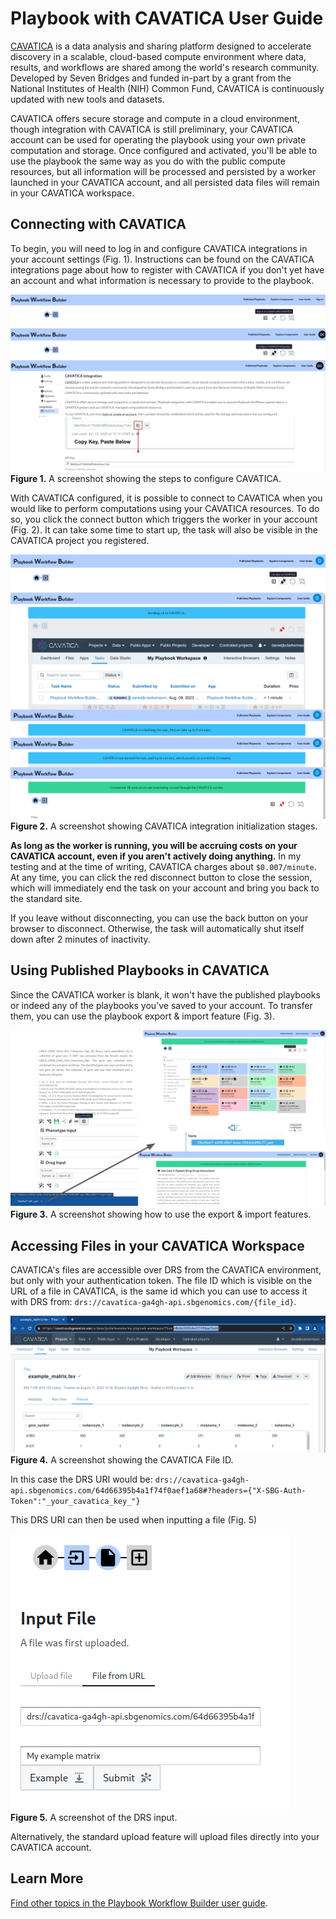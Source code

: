 # Playbook with CAVATICA User Guide

[CAVATICA](https://www.cavatica.org/) is a data analysis and sharing platform designed to accelerate discovery in a scalable, cloud-based compute environment where data, results, and workflows are shared among the world's research community. Developed by Seven Bridges and funded in-part by a grant from the National Institutes of Health (NIH) Common Fund, CAVATICA is continuously updated with new tools and datasets.

CAVATICA offers secure storage and compute in a cloud environment, though integration with CAVATICA is still preliminary, your CAVATICA account can be used for operating the playbook using your own private computation and storage. Once configured and activated, you'll be able to use the playbook the same way as you do with the public compute resources, but all information will be processed and persisted by a worker launched in your CAVATICA account, and all persisted data files will remain in your CAVATICA workspace.

## Connecting with CAVATICA

To begin, you will need to log in and configure CAVATICA integrations in your account settings (Fig. 1). Instructions can be found on the CAVATICA integrations page about how to register with CAVATICA if you don't yet have an account and what information is necessary to provide to the playbook. 

![A screenshot showing the steps to configure CAVATICA](./figures/cavatica/01-configuring.png)  
**Figure 1.** A screenshot showing the steps to configure CAVATICA.

With CAVATICA configured, it is possible to connect to CAVATICA when you would like to perform computations using your CAVATICA resources. To do so, you click the connect button which triggers the worker in your account (Fig. 2). It can take some time to start up, the task will also be visible in the CAVATICA project you registered.

![A screenshot showing CAVATICA integration initialization](./figures/cavatica/02-loading.png)  
**Figure 2.** A screenshot showing CAVATICA integration initialization stages.

**As long as the worker is running, you will be accruing costs on your CAVATICA account, even if you aren't actively doing anything.** In my testing and at the time of writing, CAVATICA charges about `$0.007/minute`. At any time, you can click the red disconnect button to close the session, which will immediately end the task on your account and bring you back to the standard site.

If you leave without disconnecting, you can use the back button on your browser to disconnect. Otherwise, the task will automatically shut itself down after 2 minutes of inactivity.

## Using Published Playbooks in CAVATICA

Since the CAVATICA worker is blank, it won't have the published playbooks or indeed any of the playbooks you've saved to your account. To transfer them, you can use the playbook export & import feature (Fig. 3).

![A screenshot showing how to use the export & import features](./figures/cavatica/03-export-import.png)  
**Figure 3.** A screenshot showing how to use the export & import features.

## Accessing Files in your CAVATICA Workspace

CAVATICA's files are accessible over DRS from the CAVATICA environment, but only with your authentication token. The file ID which is visible on the URL of a file in CAVATICA, is the same id which you can use to access it with DRS from: `drs://cavatica-ga4gh-api.sbgenomics.com/{file_id}`.

![A screenshot showing the CAVATICA File ID](./figures/cavatica/04-cavatica-file-id.png)  
**Figure 4.** A screenshot showing the CAVATICA File ID.

In this case the DRS URI would be:
`drs://cavatica-ga4gh-api.sbgenomics.com/64d66395b4a1f74f0aef1a68#?headers={"X-SBG-Auth-Token":"_your_cavatica_key_"}`

This DRS URI can then be used when inputting a file (Fig. 5)

![A screenshot of the DRS input](./figures/cavatica/05-input-drs.png)  
**Figure 5.** A screenshot of the DRS input.

Alternatively, the standard upload feature will upload files directly into your CAVATICA account.

## Learn More

[Find other topics in the Playbook Workflow Builder user guide](./index.md).
